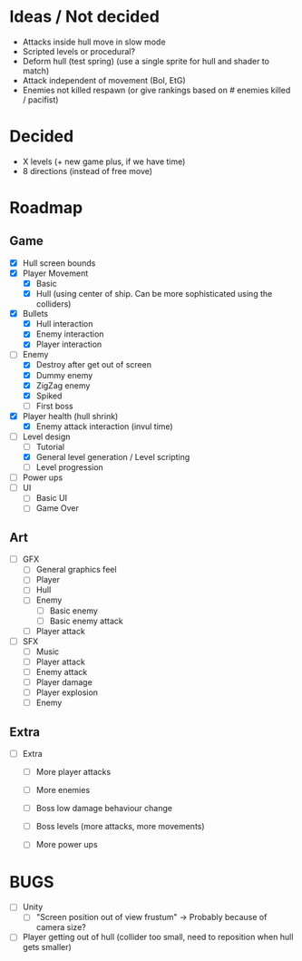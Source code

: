 # Ideas / Not decided

- Attacks inside hull move in slow mode
- Scripted levels or procedural?
- Deform hull (test spring) (use a single sprite for hull and shader to match)
- Attack independent of movement (BoI, EtG)
- Enemies not killed respawn (or give rankings based on # enemies killed / pacifist)

# Decided

- X levels (+ new game plus, if we have time)
- 8 directions (instead of free move)

# Roadmap

## Game

- [x] Hull screen bounds
- [x] Player Movement
  - [x] Basic
  - [x] Hull (using center of ship. Can be more sophisticated using the
      colliders)
- [x] Bullets
  - [x] Hull interaction
  - [x] Enemy interaction
  - [x] Player interaction
- [ ] Enemy
  - [x] Destroy after get out of screen
  - [x] Dummy enemy
  - [x] ZigZag enemy
  - [x] Spiked
  - [ ] First boss
- [x] Player health (hull shrink)
  - [x] Enemy attack interaction (invul time)
- [ ] Level design
  - [ ] Tutorial
  - [x] General level generation / Level scripting
  - [ ] Level progression
- [ ] Power ups
- [ ] UI
  - [ ] Basic UI
  - [ ] Game Over

## Art

- [ ] GFX
  - [ ] General graphics feel
  - [ ] Player
  - [ ] Hull
  - [ ] Enemy
    - [ ] Basic enemy
    - [ ] Basic enemy attack
  - [ ] Player attack
- [ ] SFX
  - [ ] Music
  - [ ] Player attack
  - [ ] Enemy attack
  - [ ] Player damage
  - [ ] Player explosion
  - [ ] Enemy 

## Extra

- [ ] Extra
  - [ ] More player attacks
  - [ ] More enemies
  - [ ] Boss low damage behaviour change
  - [ ] Boss levels (more attacks, more movements)
  - [ ] More power ups


# BUGS

- [ ] Unity
  - [ ] "Screen position out of view frustum" -> Probably because of camera
      size?
- [ ] Player getting out of hull (collider too small, need to reposition when
    hull gets smaller)
